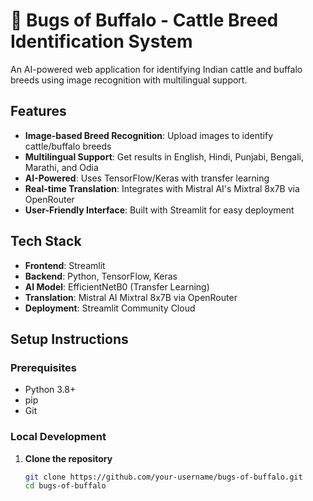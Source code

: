 # 🐃 Bugs of Buffalo - Cattle Breed Identification System

An AI-powered web application for identifying Indian cattle and buffalo breeds using image recognition with multilingual support.

## Features

- **Image-based Breed Recognition**: Upload images to identify cattle/buffalo breeds
- **Multilingual Support**: Get results in English, Hindi, Punjabi, Bengali, Marathi, and Odia
- **AI-Powered**: Uses TensorFlow/Keras with transfer learning
- **Real-time Translation**: Integrates with Mistral AI's Mixtral 8x7B via OpenRouter
- **User-Friendly Interface**: Built with Streamlit for easy deployment

## Tech Stack

- **Frontend**: Streamlit
- **Backend**: Python, TensorFlow, Keras
- **AI Model**: EfficientNetB0 (Transfer Learning)
- **Translation**: Mistral AI Mixtral 8x7B via OpenRouter
- **Deployment**: Streamlit Community Cloud

## Setup Instructions

### Prerequisites

- Python 3.8+
- pip
- Git

### Local Development

1. **Clone the repository**
   ```bash
   git clone https://github.com/your-username/bugs-of-buffalo.git
   cd bugs-of-buffalo
